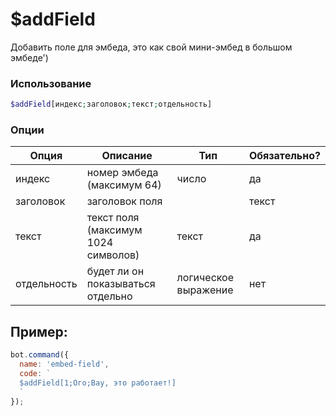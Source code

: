 

# $addField

Добавить поле для эмбеда, это как свой мини-эмбед в большом эмбеде')

### Использование
 
```php
$addField[индекс;заголовок;текст;отдельность]
```

### Опции


| Опция | Описание | Тип | Обязательно? |
|--------|-------------|------|----------|
| индекс | номер эмбеда (максимум 64) | число | да |
| заголовок | заголовок поля | |текст | да |
| текст | текст поля (максимум 1024 символов) | текст | да |
| отдельность | будет ли он показываться отдельно | логическое выражение | нет |


## Пример:

```javascript
bot.command({
  name: 'embed-field',
  code: `
  $addField[1;Ого;Вау, это работает!]
  `
});
```
